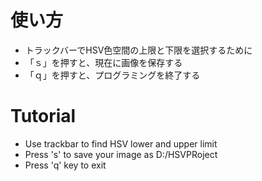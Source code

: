 
# 使い方
- トラックバーでHSV色空間の上限と下限を選択するために
- 「ｓ」を押すと、現在に画像を保存する
- 「ｑ」を押すと、プログラミングを終了する

# Tutorial 
- Use trackbar to find HSV lower and upper limit
- Press 's' to save your image as D:/HSVPRoject
- Press 'q' key to exit
